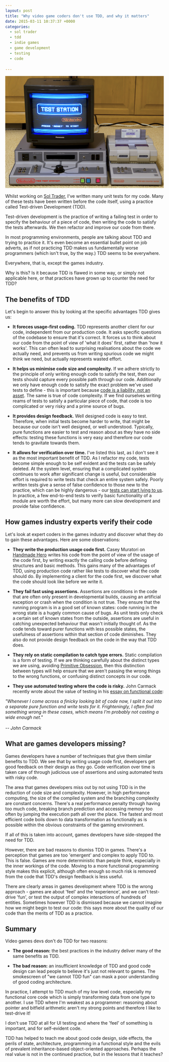 ```yaml
---
layout: post
title: "Why video game coders don't use TDD, and why it matters"
date: 2015-03-11 10:37:37 +0000
categories:
  - sol trader
  - tdd
  - indie games
  - game development
  - testing
  - code

---
```


![NES test station](/files/nes-test-station.jpg)

Whilst working on [Sol Trader](http://soltrader.net), I've written many unit tests for my code. Many of these tests have been written before the code itself, using a practice called Test-driven Development (TDD).

Test-driven development is the practice of writing a failing test in order to specify the behaviour of a piece of code, then writing the code to satisfy the tests afterwards. We then refactor and improve our code from there.

In most programming environments, people are talking about TDD and trying to practice it. It's even become an essential bullet point on job adverts, as if not practicing TDD makes us fundamentally worse programmers (which isn't true, by the way.) TDD seems to be everywhere.

Everywhere, that is, except the games industry.

Why is this? Is it because TDD is flawed in some way, or simply not applicable here, or that practices have grown up to counter the need for TDD?

## The benefits of TDD

Let's begin to answer this by looking at the specific advantages TDD gives us:

* **It foreces usage-first coding.** TDD represents another client for our code, independent from our production code. It asks specific questions of the codebase to ensure that it's correct. It forces us to think about our code from the point of view of 'what it does' first, rather than 'how it works'. This can often lead to surprising realisations about the code we actually need, and prevents us from writing spurious code we might think we need, but actually represents wasted effort.

* **It helps us minimise code size and complexity.** If we adhere strictly to the principle of only writing enough code to satisfy the test, then our tests should capture every possible path through our code. Additionally we only have enough code to satisfy the exact problem we've used tests to define - this is important because [code is a liability, not an asset](/2012/09/code-is-a-liability/). The same is true of code complexity. If we find ourselves writing reams of tests to satisfy a particular piece of code, that code is too complicated or very risky and a prime source of bugs.

* **It provides design feedback.** Well designed code is easy to test. Therefore, when initial tests become harder to write, that might be because our code isn't well designed, or well understood. Typically, pure functions are easier to test and reason about as they have no side effects: testing these functions is very easy and therefore our code tends to gravitate towards them.

* **It allows for verification over time.** I've listed this last, as I don't see it as the most important benefit of TDD. As I refactor my code, tests become simple enough to be self evident and the tests can be safely deleted. At the system level, ensuring that a complicated system continues to work after significant change is useful, but considerable effort is required to write tests that check an entire system safely. Poorly written tests give a sense of false confidence to those new to the practice, which can be highly dangerous - our [tests can start lying to us](/2011/10/your-tests-are-lying-to-you/). In practice, a few end-to-end tests to verify basic functionality of a module are worth the effort, but many more can slow development and provide false confidence.

## How games industry experts verify their code

Let's look at expert coders in the games industry and discover what they do to gain these advantages. Here are some observations:

* **They write the production usage code first.** Casey Muratori on [Handmade Hero](http://handmadehero.org) writes his code from the point of view of the usage of the code first, by writing exactly the calling code before defining structures and basic methods. This gains many of the advantages of TDD, using production code rather like tests to discover what the code should do. By implementing a client for the code first, we discover what the code should look like before we write it.

* **They fail fast using assertions.** Assertions are conditions in the code that are often only present in developmental builds, causing an artificial exception or crash when the condition is not true. They ensure that the running program is in a good set of known states: code running in the wrong state is a hugely common cause of bugs. As unit tests only check a certain set of known states from the outside, assertions are useful in catching unexpected behaviour that wasn't initially thought of. As the code tends toward purer functions with less possible states, the usefulness of assertions within that section of code diminishes. They also do not provide design feedback on the code in the way that TDD does.

* **They rely on static compilation to catch type errors.** Static compilation is a form of testing. If we are thinking carefully about the distinct types we are using, avoiding [Primitive Obsession](http://c2.com/cgi/wiki?PrimitiveObsession), then this distinction between types will help ensure that we aren't passing the wrong things to the wrong functions, or confusing distinct concepts in our code.

* **They use automated testing where the code is risky.** John Carmack recently wrote about the value of testing in his [essay on functional code](http://gamasutra.com/view/news/169296/Indepth_Functional_programming_in_C.php): 

<div class='alert alert-info'><em>"Whenever I come across a finicky looking bit of code now, I split it out into a separate pure function and write tests for it. Frighteningly, I often find something wrong in these cases, which means I'm probably not casting a wide enough net."<br/><br/>-- John Carmack</em></div>

## What are games developers missing?

Games developers have a number of techniques that give them similar benefits to TDD. We see that by writing usage code first, developers get good feedback on their design as they go. Code verification over time is taken care of through judicious use of assertions and using automated tests with risky code.

The area that games developers miss out by not using TDD is in the reduction of code size and complexity. However, in high performance computing, the size of the compiled system and the branching complexity are constant concerns. There's a real performance penalty through having too much code, breaking branch prediction and accessing memory too often by jumping the execution path all over the place. The fastest and most efficient code boils down to data transformation as functionally as is possible within the obvious constraints of the gaming environment.

If all of this is taken into account, games developers have side-stepped the need for TDD.

However, there are bad reasons to dismiss TDD in games. There's a perception that games are too 'emergent' and complex to apply TDD to. This is false. Games are more deterministic than people think, especially in the inner workings of the code. Moving to a more functional programming style makes this explicit, although often enough so much risk is removed from the code that TDD's design feedback is less useful.

There are clearly areas in games development where TDD is the wrong approach - games are about 'feel' and the 'experience', and we can't test-drive 'fun', or test the output of complex interactions of hundreds of entities. Sometimes however TDD is dismissed because we cannot imagine how we might begin to test our code: this says more about the quality of our code than the merits of TDD as a practice.

## Summary

Video games devs don't do TDD for two reasons:

* **The good reason:** the best practices in the industry deliver many of the same benefits as TDD.

* **The bad reason:** an insufficient knowledge of TDD and good code design can lead people to believe it's just not relevant to games. The smokescreen of "we cannot TDD fun" can mask a poor understanding of good coding architecture.

In practice, I attempt to TDD much of my low level code, especially my functional core code which is simply transforming data from one type to another. I use TDD where I'm weakest as a programmer: reasoning about pointer and bitfield arithmetic aren't my strong points and therefore I like to test-drive it!

I don't use TDD at all for UI testing and where the 'feel' of something is important, and for self-evident code.

TDD has helped to teach me about good code design, side effects, the perils of state, architecture, programming in a functional style and the evils of prevalent inheritance-based object-oriented approaches. Perhaps the real value is not in the continued practice, but in the lessons that it teaches?
